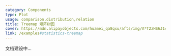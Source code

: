 ```yaml
---
category: Components
type: Plot
usage: comparison,distribution,relation
title: Treemap 矩阵树图
cover: https://mdn.alipayobjects.com/huamei_qa8qxu/afts/img/A*T2zHS6J1cGMAAAAAAAAAAAAADmJ7AQ/original
link: /examples#statistics-treemap
---
```


文档建设中...

